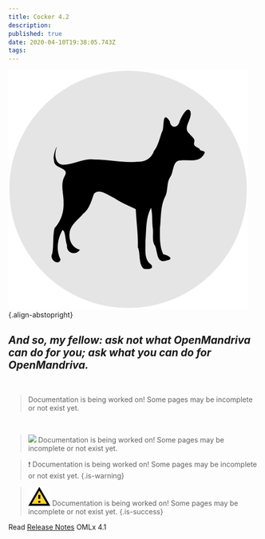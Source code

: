 ```yaml
---
title: Cocker 4.2
description: 
published: true
date: 2020-04-10T19:38:05.743Z
tags: 
---
```


![chwido-icon.svg](/assets/chwido-icon.svg){.align-abstopright}



## *And so, my fellow: ask not what OpenMandriva can do for you; ask what you can do for OpenMandriva.*



<br>

> Documentation is being worked on! Some pages may be incomplete or not exist yet.

<br>



<blockquote class="is-warning"><p><img class="emoji" src="https://twemoji.maxcdn.com/v/12.1.3/72x72/26a0.png"> Documentation is being worked on! Some pages may be incomplete or not exist yet.</p></blockquote>


> :heavy_exclamation_mark: Documentation is being worked on! Some pages may be incomplete or not exist yet.
{.is-warning}


> ![alert.svg](/assets/alert.svg) Documentation is being worked on! Some pages may be incomplete or not exist yet.
{.is-success}


Read [Release Notes](/releases/omlx41/notes) OMLx 4.1
